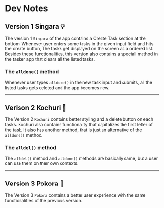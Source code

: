 # Dev Notes

## Version 1 Singara 💡
The version 1 `Singara` of the app contains a Create Task section at the bottom. Whenever user enters some tasks in the given input field and hits the create button, The tasks get displayed on the screen as a ordered list. Besides these functionalities, this version also contains a speciall method in the tasker app that clears all the listed tasks.

### The `alldone()` method
Whenever user types `alldone()` in the new task input and submits, all the listed tasks gets deleted and the app becomes new.

---

## Verison 2 Kochuri 🍪
The Version 2 `Kochuri` contains better styling and a delete button on each tasks. Kochuri also contains functionality that capitalizes the first letter of the task. It also has another method, that is just an alternative of the `alldone()` method.

### The `alldel()` method
The `alldel()` method and `alldone()` methods are basically same, but a user can use them on their own contexts.

---

## Version 3 Pokora 🧆
The Version 3 `Pokora` contains a better user experience with the same functionalities of the previous version.